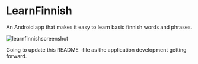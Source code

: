 # LearnFinnish
An Android app that makes it easy to learn basic finnish words and phrases.

![learnfinnishscreenshot](https://user-images.githubusercontent.com/28114032/27255986-31bce6fa-53b2-11e7-9787-0f4e27010759.png)

Going to update this README -file as the application development getting forward.
